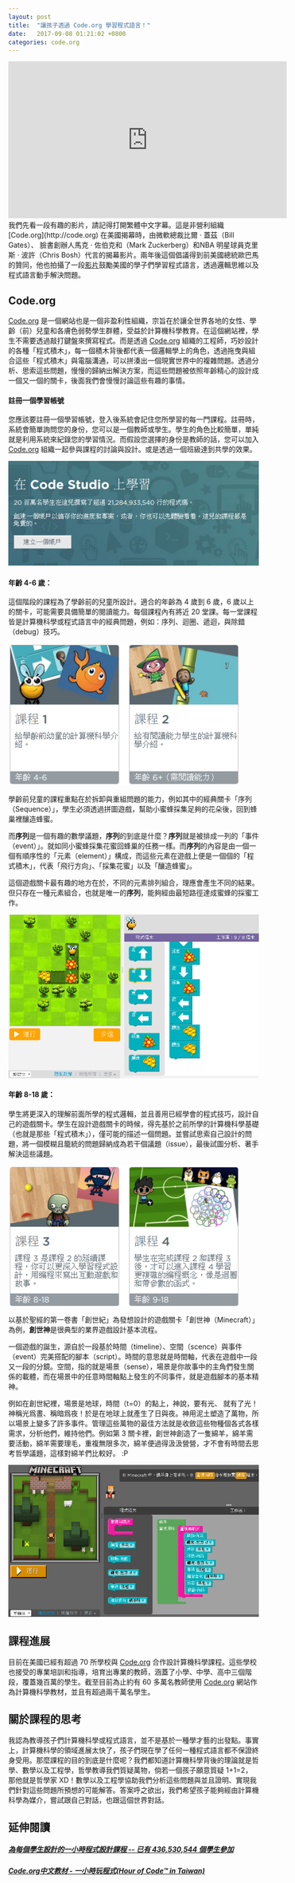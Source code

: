 ```yaml
---
layout: post
title:  "讓孩子透過 Code.org 學習程式語言！"
date:   2017-09-08 01:21:02 +0800
categories: code.org
---
```

<iframe width="560" height="315" src="https://www.youtube.com/embed/nKIu9yen5nc" frameborder="0" allowfullscreen></iframe>
我們先看一段有趣的影片，請記得打開繁體中文字幕。這是非營利組織 [Code.org](http://code.org) 在美國揭幕時，由微軟總裁比爾 · 蓋茲（Bill Gates）、 臉書創辦人馬克 · 佐伯克和（Mark Zuckerberg）和NBA 明星球員克里斯 · 波許（Chris Bosh）代言的揭幕影片。兩年後這個倡議得到前美國總統歐巴馬的贊同，他也拍攝了一段<a href="https://youtu.be/apB7IUOzaAM" target="blank">影片</a>鼓勵美國的學子們學習程式語言，透過邏輯思維以及程式語言動手解決問題。

Code.org
---
[Code.org](http://code.org) 是一個網站也是一個非盈利性組織，宗旨在於讓全世界各地的女性、學齡（前）兒童和各膚色弱勢學生群體，受益於計算機科學教育。在這個網站裡，學生不需要透過敲打鍵盤來撰寫程式。而是透過 [Code.org](http://code.org) 組織的工程師，巧妙設計的各種「程式積木」，每一個積木背後都代表一個邏輯學上的角色，透過拖曳與組合這些「程式積木」與電腦溝通，可以拼湊出一個現實世界中的複雜問題。透過分析、思索這些問題，慢慢的歸納出解決方案，而這些問題被依照年齡精心的設計成一個又一個的關卡，後面我們會慢慢討論這些有趣的事情。

#### 註冊一個學習帳號
您應該要註冊一個學習帳號，登入後系統會記住您所學習的每一門課程。註冊時，系統會簡單詢問您的身份，您可以是一個教師或學生。學生的角色比較簡單，單純就是利用系統來紀錄您的學習情況。而假設您選擇的身份是教師的話，您可以加入 [Code.org](http://code.org) 組織一起參與課程的討論與設計。或是透過一個班級達到共學的效果。

![Alt text](/img/2017-09-08-code-with-kid-3.png)

#### 年齡 4-6 歲：
這個階段的課程為了學齡前的兒童所設計。適合的年齡為 4 歲到 6 歲，6 歲以上的關卡，可能需要具備簡單的閱讀能力。每個課程內有將近 20 堂課。每一堂課程皆是計算機科學或程式語言中的經典問題，例如：序列、迴圈、遞迴，與除錯（debug）技巧。

![Alt text](/img/2017-09-08-code-with-kid-0.png)

學齡前兒童的課程重點在於拆卸與重組問題的能力，例如其中的經典關卡「序列（Sequence）」，學生必須透過拼圖遊戲，幫助小蜜蜂採集足夠的花朵後，回到蜂巢裡釀造蜂蜜。

而**序列**是一個有趣的數學議題，**序列**的到底是什麼？**序列**就是被排成一列的「事件（event）」。就如同小蜜蜂採集花蜜回蜂巢的任務一樣。而**序列**的內容是由一個一個有順序性的「元素（element）」構成，而這些元素在遊戲上便是一個個的「程式積木」，代表「飛行方向」、「採集花蜜」以及「釀造蜂蜜」。

這個遊戲關卡最有趣的地方在於，不同的元素排列組合，理應會產生不同的結果。但只存在一種元素組合，也就是唯一的**序列**，能夠經由最短路徑達成蜜蜂的採蜜工作。

![Alt text](/img/2017-09-08-code-with-kid-1.png)

#### 年齡 8-18 歲：
學生將更深入的理解前面所學的程式邏輯，並且善用已經學會的程式技巧，設計自己的遊戲關卡。學生在設計遊戲關卡的時候，得先基於之前所學的計算機科學基礎（也就是那些「程式積木」），僅可能的描述一個問題。並嘗試思索自己設計的問題，將一個模糊且籠統的問題歸納成為若干個議題（issue），最後試圖分析、著手解決這些議題。

![Alt text](/img/2017-09-08-code-with-kid-4.png)

以基於聖經的第一卷書「創世紀」為發想設計的遊戲關卡「創世神（Minecraft）」為例，**創世神**是很典型的業界遊戲設計基本流程。

一個遊戲的誕生，源自於一段基於時間（timeline）、空間（scence）與事件（event）完美搭配的腳本（script）。時間的意思就是時間軸，代表在遊戲中一段又一段的分鏡。空間，指的就是場景（sense），場景是你故事中的主角們發生關係的載體，而在場景中的任意時間軸點上發生的不同事件，就是遊戲腳本的基本精神。

例如在創世紀裡，場景是地球，時間（t=0）的點上，神說，要有光、 就有了光！神稱光爲晝、稱暗爲夜！於是在地球上就產生了日與夜。神用泥土塑造了萬物，所以場景上變多了許多事件。管理這些萬物的最佳方法就是收斂這些物種個各式各樣需求，分析他們，維持他們。例如第 3 關卡裡，創世神創造了一隻綿羊，綿羊需要活動，綿羊需要理毛，重複無限多次，綿羊便過得汲汲營營，才不會有時間去思考哲學議題，這樣對綿羊們比較好。 :P

![Alt text](/img/2017-09-08-code-with-kid-5.png)

課程進展
---
目前在美國已經有超過 70 所學校與 [Code.org](http://code.org) 合作設計算機科學課程。這些學校也接受的專業培訓和指導，培育出專業的教師，涵蓋了小學、中學、高中三個階段，覆蓋幾百萬的學生。截至目前為止約有 60 多萬名教師使用 [Code.org](http://code.org) 網站作為計算機科學教材，並且有超過兩千萬名學生。

關於課程的思考
---
我認為教導孩子們計算機科學或程式語言，並不是基於一種學才藝的出發點。事實上，計算機科學的領域進展太快了，孩子們現在學了任何一種程式語言都不保證終身受用。那麼課程的目的到底是什麼呢？我們都知道計算機科學背後的理論就是哲學、數學以及工程學，哲學教導我們質疑萬物，倘若一個孩子願意質疑 1+1=2，那他就是哲學家 XD！數學以及工程學協助我們分析這些問題與並且證明、實現我們針對這些問題所預想的可能解答。答案呼之欲出，我們希望孩子能夠經由計算機科學為媒介，嘗試跟自己對話，也跟這個世界對話。

延伸閱讀
---
##### [為每個學生設計的一小時程式設計課程 -- 已有 436,530,544 個學生參加](https://hourofcode.com/us/zh)
##### [Code.org中文教材 - 一小時玩程式(Hour of Code™ in Taiwan)](http://hocintw.thealliance.org.tw/codeorg20013259912594526448.html)
